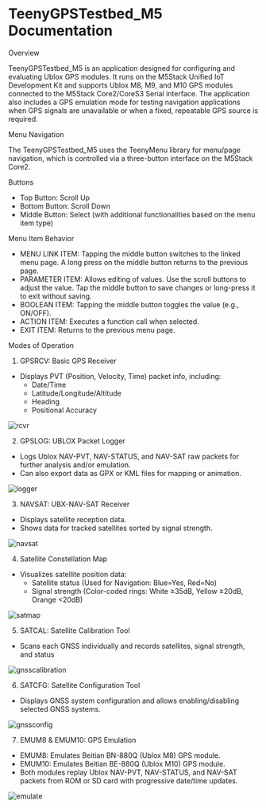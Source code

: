 # TeenyGPSTestbed_M5 Documentation

Overview

TeenyGPSTestbed_M5 is an application designed for configuring and evaluating Ublox GPS modules. It runs on the M5Stack Unified IoT Development Kit and supports Ublox M8, M9, and M10 GPS modules connected to the M5Stack Core2/CoreS3 Serial interface. The application also includes a GPS emulation mode for testing navigation applications when GPS signals are unavailable or when a fixed, repeatable GPS source is required.

Menu Navigation

The TeenyGPSTestbed_M5 uses the TeenyMenu library for menu/page navigation, which is controlled via a three-button interface on the M5Stack Core2.

Buttons
 - Top Button: Scroll Up
 - Bottom Button: Scroll Down
 - Middle Button: Select (with additional functionalities based on the menu item type)

Menu Item Behavior
 - MENU LINK ITEM: Tapping the middle button switches to the linked menu page. A long press on the middle button returns to the previous page.
 - PARAMETER ITEM: Allows editing of values. Use the scroll buttons to adjust the value. Tap the middle button to save changes or long-press it to exit without saving.
 - BOOLEAN ITEM: Tapping the middle button toggles the value (e.g., ON/OFF).
 - ACTION ITEM: Executes a function call when selected.
 - EXIT ITEM: Returns to the previous menu page.

Modes of Operation

1. GPSRCV: Basic GPS Receiver
 - Displays PVT (Position, Velocity, Time) packet info, including:
     - Date/Time
     - Latitude/Longitude/Altitude
     - Heading
     - Positional Accuracy

![rcvr](https://github.com/user-attachments/assets/44933f0f-ee60-4185-a83a-6f1d62cc16ba)

2. GPSLOG: UBLOX Packet Logger
 - Logs Ublox NAV-PVT, NAV-STATUS, and NAV-SAT raw packets for further analysis and/or emulation.
 - Can also export data as GPX or KML files for mapping or animation.

![logger](https://github.com/user-attachments/assets/76e60714-89a7-4215-b9e3-44fe045ecd9c)

3. NAVSAT: UBX-NAV-SAT Receiver
 - Displays satellite reception data.
 - Shows data for tracked satellites sorted by signal strength.

![navsat](https://github.com/user-attachments/assets/81b5195e-e7c8-4fdd-8519-e363819dadc6)

4. Satellite Constellation Map
 - Visualizes satellite position data:
     - Satellite status (Used for Navigation: Blue=Yes, Red=No)
     - Signal strength (Color-coded rings: White ≥35dB, Yellow ≥20dB, Orange <20dB)

![satmap](https://github.com/user-attachments/assets/4119fc8f-0d75-4e7a-a513-4fce083ca1e6)

5. SATCAL: Satellite Calibration Tool
 - Scans each GNSS individually and records satellites, signal strength, and status

![gnsscalibration](https://github.com/user-attachments/assets/d76e7595-5d09-44f8-af4b-93cf7d234fab)

6. SATCFG: Satellite Configuration Tool
 - Displays GNSS system configuration and allows enabling/disabling selected GNSS systems.

![gnssconfig](https://github.com/user-attachments/assets/b6c171d3-360c-4afe-a90b-d0e92ae4508c)

7. EMUM8 & EMUM10: GPS Emulation
 - EMUM8: Emulates Beitian BN-880Q (Ublox M8) GPS module.
 - EMUM10: Emulates Beitian BE-880Q (Ublox M10) GPS module.
 - Both modules replay Ublox NAV-PVT, NAV-STATUS, and NAV-SAT packets from ROM or SD card with progressive date/time updates.

![emulate](https://github.com/user-attachments/assets/886de429-d785-4dba-84fc-5d3719fe9072)

